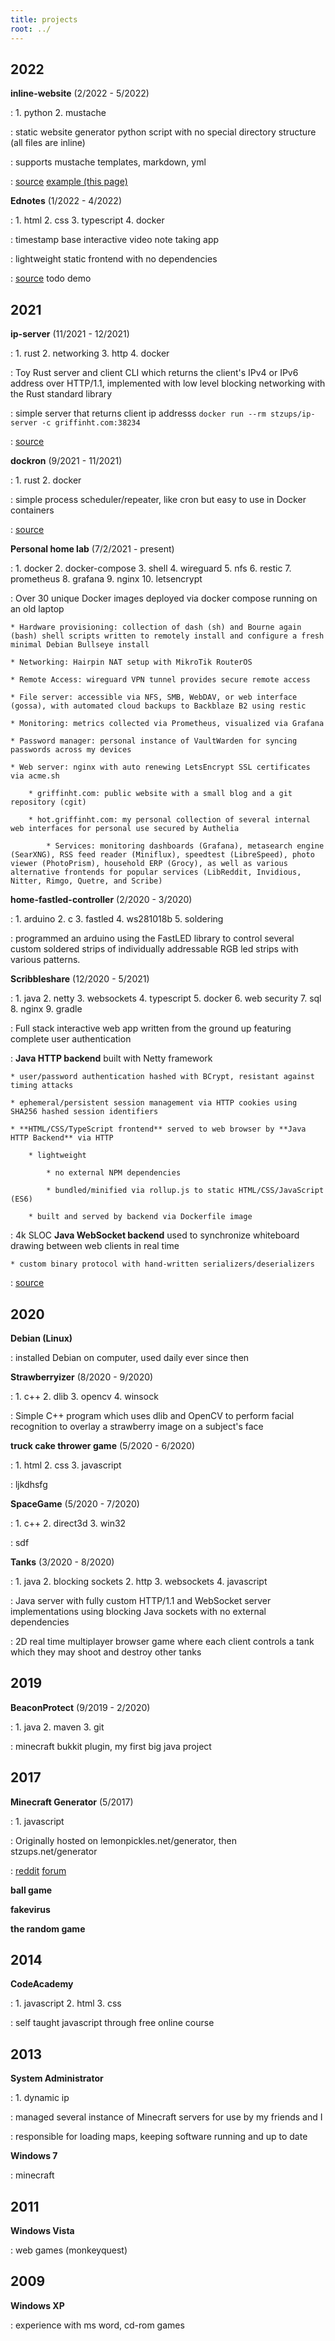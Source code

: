 ```yaml
---
title: projects
root: ../
---
```


2022
---------

**inline-website** (2/2022 - 5/2022)

:   1. python
    2. mustache

:   static website generator python script with no special directory structure (all files are inline)

:   supports mustache templates, markdown, yml

:   [source](https://griffinht.com/git/inline-website/) [example (this page)](https://griffinht.com/git/griffinht.com.git/tree/src/projects)

>

**Ednotes** (1/2022 - 4/2022)

:   1. html
    2. css
    3. typescript
    4. docker

:   timestamp base interactive video note taking app

:   lightweight static frontend with no dependencies

:   [source](https://griffinht.com/git/ednotes.git/) todo demo

2021
----------

**ip-server** (11/2021 - 12/2021)

:   1. rust
    2. networking
    3. http
    4. docker

:   Toy Rust server and client CLI which returns the client's IPv4 or IPv6 address over HTTP/1.1, implemented with low level blocking networking with the Rust standard library

:   simple server that returns client ip addresss `docker run --rm stzups/ip-server -c griffinht.com:38234`

:   [source](https://griffinht.com/git/ip-server.git/)

>

**dockron** (9/2021 - 11/2021)

:   1. rust
    2. docker

:   simple process scheduler/repeater, like cron but easy to use in Docker containers

:   [source](https://griffinht.com/git/dockron.git/)

>

**Personal home lab** (7/2/2021 - present)

:   1. docker
    2. docker-compose
    3. shell
    4. wireguard
    5. nfs
    6. restic
    7. prometheus
    8. grafana
    9. nginx
    10. letsencrypt

:   Over 30 unique Docker images deployed via docker compose running on an old laptop

    * Hardware provisioning: collection of dash (sh) and Bourne again (bash) shell scripts written to remotely install and configure a fresh minimal Debian Bullseye install

    * Networking: Hairpin NAT setup with MikroTik RouterOS

    * Remote Access: wireguard VPN tunnel provides secure remote access

    * File server: accessible via NFS, SMB, WebDAV, or web interface (gossa), with automated cloud backups to Backblaze B2 using restic

    * Monitoring: metrics collected via Prometheus, visualized via Grafana

    * Password manager: personal instance of VaultWarden for syncing passwords across my devices

    * Web server: nginx with auto renewing LetsEncrypt SSL certificates via acme.sh

        * griffinht.com: public website with a small blog and a git repository (cgit)

        * hot.griffinht.com: my personal collection of several internal web interfaces for personal use secured by Authelia

            * Services: monitoring dashboards (Grafana), metasearch engine (SearXNG), RSS feed reader (Miniflux), speedtest (LibreSpeed), photo viewer (PhotoPrism), household ERP (Grocy), as well as various alternative frontends for popular services (LibReddit, Invidious, Nitter, Rimgo, Quetre, and Scribe)

>

**home-fastled-controller** (2/2020 - 3/2020)

:   1. arduino
    2. c
    3. fastled
    4. ws281018b
    5. soldering

:   programmed an arduino using the FastLED library to control several custom soldered strips of individually addressable RGB led strips with various patterns.

>

**Scribbleshare** (12/2020 - 5/2021)

:   1. java
    2. netty
    3. websockets
    4. typescript
    5. docker
    6. web security
    7. sql
    8. nginx
    9. gradle


:   Full stack interactive web app written from the ground up featuring complete user authentication

:   **Java HTTP backend** built with Netty framework

    * user/password authentication hashed with BCrypt, resistant against timing attacks

    * ephemeral/persistent session management via HTTP cookies using SHA256 hashed session identifiers
    
    * **HTML/CSS/TypeScript frontend** served to web browser by **Java HTTP Backend** via HTTP

        * lightweight

            * no external NPM dependencies

            * bundled/minified via rollup.js to static HTML/CSS/JavaScript (ES6)

        * built and served by backend via Dockerfile image

:   4k SLOC **Java WebSocket backend** used to synchronize whiteboard drawing between web clients in real time

    * custom binary protocol with hand-written serializers/deserializers

:   [source](https://griffinht.com/git/scribbleshare.git/)

>


2020
-----------

**Debian (Linux)**

:   installed Debian on computer, used daily ever since then

>

**Strawberryizer** (8/2020 - 9/2020)

:   1. c++
    2. dlib
    3. opencv
    4. winsock

:   Simple C++ program which uses dlib and OpenCV to perform facial recognition to overlay a strawberry image on a subject's face

>

**truck cake thrower game** (5/2020 - 6/2020)

:   1. html
    2. css
    3. javascript

:   ljkdhsfg

>


**SpaceGame** (5/2020 - 7/2020)

:   1. c++
    2. direct3d
    3. win32

:   sdf

>

**Tanks** (3/2020 - 8/2020)

:   1. java
    2. blocking sockets
    2. http
    3. websockets
    4. javascript

:   Java server with fully custom HTTP/1.1 and WebSocket server implementations using blocking Java sockets with no external dependencies

:   2D real time multiplayer browser game where each client controls a tank which they may shoot and destroy other tanks

2019
-----------

**BeaconProtect** (9/2019 - 2/2020)

:   1. java
    2. maven
    3. git

:   minecraft bukkit plugin, my first big java project

2017
-------------------

**Minecraft Generator** (5/2017)

:   1. javascript

:   Originally hosted on lemonpickles.net/generator, then stzups.net/generator

:   [reddit](https://www.reddit.com/r/Minecraft/comments/6bznqx/remember_111_chat_limit_is_op_i_made_a_copypaste/) [forum](https://hypixel.net/threads/forge-1-8-9-256chat-mod-v1-1b-now-actually-starts-up-edition.1959635/#post-14848866)

**ball game**

**fakevirus**

**the random game**

2014
--------------

**CodeAcademy**

:   1. javascript
    2. html
    3. css

:   self taught javascript through free online course

2013
----------

**System Administrator**

:   1. dynamic ip

:   managed several instance of Minecraft servers for use by my friends and I

:   responsible for loading maps, keeping software running and up to date

**Windows 7**

:   minecraft

2011
--------------

**Windows Vista**

:   web games (monkeyquest)

2009
-----------------


**Windows XP**

:   experience with ms word, cd-rom games
